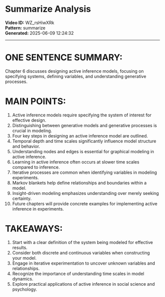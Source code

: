 # Summarize Analysis

**Video ID:** WZ_rsHiwXRk  
**Pattern:** summarize  
**Generated:** 2025-06-09 12:24:32  

---

# ONE SENTENCE SUMMARY:
Chapter 6 discusses designing active inference models, focusing on specifying systems, defining variables, and understanding generative processes.

# MAIN POINTS:
1. Active inference models require specifying the system of interest for effective design.
2. Distinguishing between generative models and generative processes is crucial in modeling.
3. Four key steps in designing an active inference model are outlined.
4. Temporal depth and time scales significantly influence model structure and behavior.
5. Understanding nodes and edges is essential for graphical modeling in active inference.
6. Learning in active inference often occurs at slower time scales compared to inference.
7. Iterative processes are common when identifying variables in modeling experiments.
8. Markov blankets help define relationships and boundaries within a model.
9. Insight-driven modeling emphasizes understanding over merely seeking certainty.
10. Future chapters will provide concrete examples for implementing active inference in experiments.

# TAKEAWAYS:
1. Start with a clear definition of the system being modeled for effective results.
2. Consider both discrete and continuous variables when constructing your model.
3. Engage in iterative experimentation to uncover unknown variables and relationships.
4. Recognize the importance of understanding time scales in model dynamics.
5. Explore practical applications of active inference in social science and psychology.